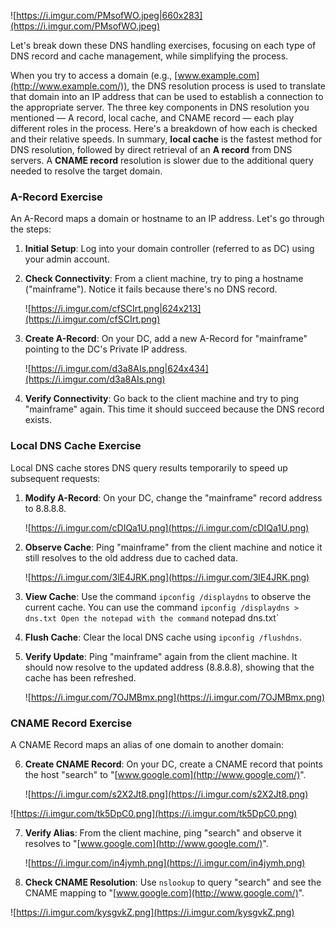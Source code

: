![https://i.imgur.com/PMsofWO.jpeg|660x283](https://i.imgur.com/PMsofWO.jpeg)

Let's break down these DNS handling exercises, focusing on each type of DNS record and cache management, while simplifying the process.

When you try to access a domain (e.g., [www.example.com](http://www.example.com/)), the DNS resolution process is used to translate that domain into an IP address that can be used to establish a connection to the appropriate server. The three key components in DNS resolution you mentioned — A record, local cache, and CNAME record — each play different roles in the process. Here's a breakdown of how each is checked and their relative speeds. In summary, **local cache** is the fastest method for DNS resolution, followed by direct retrieval of an **A record** from DNS servers. A **CNAME record** resolution is slower due to the additional query needed to resolve the target domain.

### A-Record Exercise

An A-Record maps a domain or hostname to an IP address. Let's go through the steps:

1. **Initial Setup**: Log into your domain controller (referred to as DC) using your admin account.
    
2. **Check Connectivity**: From a client machine, try to ping a hostname ("mainframe"). Notice it fails because there's no DNS record.
    
    ![https://i.imgur.com/cfSCIrt.png|624x213](https://i.imgur.com/cfSCIrt.png)
    
3. **Create A-Record**: On your DC, add a new A-Record for "mainframe" pointing to the DC's Private IP address.
    
    ![https://i.imgur.com/d3a8AIs.png|624x434](https://i.imgur.com/d3a8AIs.png)
    
4. **Verify Connectivity**: Go back to the client machine and try to ping "mainframe" again. This time it should succeed because the DNS record exists.
    

### Local DNS Cache Exercise

Local DNS cache stores DNS query results temporarily to speed up subsequent requests:

1. **Modify A-Record**: On your DC, change the "mainframe" record address to 8.8.8.8.
    
    ![https://i.imgur.com/cDIQa1U.png](https://i.imgur.com/cDIQa1U.png)
    
2. **Observe Cache**: Ping "mainframe" from the client machine and notice it still resolves to the old address due to cached data.
    
    ![https://i.imgur.com/3lE4JRK.png](https://i.imgur.com/3lE4JRK.png)
    
3. **View Cache**: Use the command `ipconfig /displaydns` to observe the current cache. You can use the command `ipconfig /displaydns > dns.txt Open the notepad with the command` notepad dns.txt`
    
4. **Flush Cache**: Clear the local DNS cache using `ipconfig /flushdns`.
    
5. **Verify Update**: Ping "mainframe" again from the client machine. It should now resolve to the updated address (8.8.8.8), showing that the cache has been refreshed.
    
    ![https://i.imgur.com/7OJMBmx.png](https://i.imgur.com/7OJMBmx.png)
    

### CNAME Record Exercise

A CNAME Record maps an alias of one domain to another domain:

6. **Create CNAME Record**: On your DC, create a CNAME record that points the host "search" to "[www.google.com](http://www.google.com/)".
    
    ![https://i.imgur.com/s2X2Jt8.png](https://i.imgur.com/s2X2Jt8.png)
    

![https://i.imgur.com/tk5DpC0.png](https://i.imgur.com/tk5DpC0.png)

7. **Verify Alias**: From the client machine, ping "search" and observe it resolves to "[www.google.com](http://www.google.com/)".
    
    ![https://i.imgur.com/in4jymh.png](https://i.imgur.com/in4jymh.png)
    
8. **Check CNAME Resolution**: Use `nslookup` to query "search" and see the CNAME mapping to "[www.google.com](http://www.google.com/)".
    

![https://i.imgur.com/kysgvkZ.png](https://i.imgur.com/kysgvkZ.png)